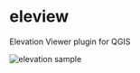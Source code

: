 # eleview
Elevation Viewer plugin for QGIS

![elevation sample](https://fyshing.net/elevation_sample.png)
